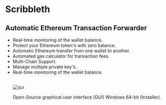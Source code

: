 # Scribbleth

<h2 tabindex="-1" class="heading-element" dir="auto">Automatic Ethereum Transaction Forwarder</h2>


<ul dir="auto">
<li>Real-time monitoring of the wallet balance.</li>
</li> 
<li>Protect your Ethereum token's with zero balance.</li>
</li> 
<li>
Automatic Ethereum transfer from one wallet to another.</li>
</li> 
<li>Automated gas calculator for transaction fees.</li>
</li> 
<li>Multi-Chain Support.</li>
</li> 
<li>Manage multiple private key's..</li>
</li> 
<li>Real-time monitoring of the wallet balance.</li>
</li> 
<br>





![scr](https://github.com/skywindz/scribbleth/assets/170338461/7b161472-c879-45ff-84d2-ff5f4e0a9feb)






Open-Source graphical user interface (GUI) Windows 64-bit (Installer).
